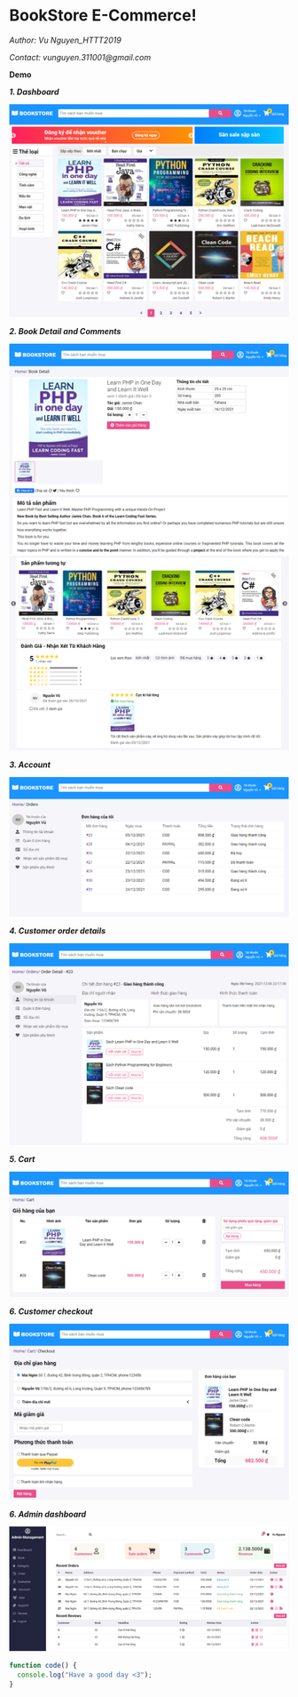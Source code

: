 # BookStore E-Commerce!

_Author: Vu Nguyen_HTTT2019_

_Contact: vunguyen.311001@gmail.com_

**Demo**

**_1. Dashboard_**

<img src="./public/frontend/images/demo1.png" alt="demo1"/>

**_2. Book Detail and Comments_**

<img src="./public/frontend/images/demo8.png" alt="demo1"/>

<img src="./public/frontend/images/demo7.png" alt="demo1"/>

**_3. Account_**

<img src="./public/frontend/images/demo2.png" alt="demo1"/>

**_4. Customer order details_**

<img src="./public/frontend/images/demo3.png" alt="demo1"/>

**_5. Cart_**

<img src="./public/frontend/images/demo4.png" alt="demo1"/>

**_6. Customer checkout_**

<img src="./public/frontend/images/demo5.png" alt="demo5"/>

**_6. Admin dashboard_**

<img src="./public/frontend/images/demo6.png" alt="demo5"/>

```javascript
function code() {
  console.log("Have a good day <3");
}
```
